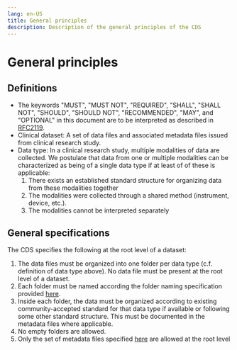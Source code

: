 ```yaml
---
lang: en-US
title: General principles
description: Description of the general principles of the CDS
---
```


# General principles

## Definitions

- The keywords "MUST", "MUST NOT", "REQUIRED", "SHALL", "SHALL NOT", "SHOULD", "SHOULD NOT", "RECOMMENDED", "MAY", and "OPTIONAL" in this document are to be interpreted as described in [RFC2119](https://www.ietf.org/rfc/rfc2119.txt).
- Clinical dataset: A set of data files and associated metadata files issued from clinical research study.
- Data type: In a clinical research study, multiple modalities of data are collected. We postulate that data from one or multiple modalities can be characterized as being of a single data type if at least of of these is applicable:
  1. There exists an established standard structure for organizing data from these modalities together
  2. The modalities were collected through a shared method (instrument, device, etc.).
  3. The modalities cannot be interpreted separately

## General specifications

The CDS specifies the following at the root level of a dataset:

1. The data files must be organized into one folder per data type (c.f. definition of data type above). No data file must be present at the root level of a dataset.
2. Each folder must be named according the folder naming specification provided [here](folder-naming/overview.md).
3. Inside each folder, the data must be organized according to existing community-accepted standard for that data type if available or following some other standard structure. This must be documented in the metadata files where applicable.
4. No empty folders are allowed.
5. Only the set of metadata files specified [here](metadata-files/overview.md) are allowed at the root level
